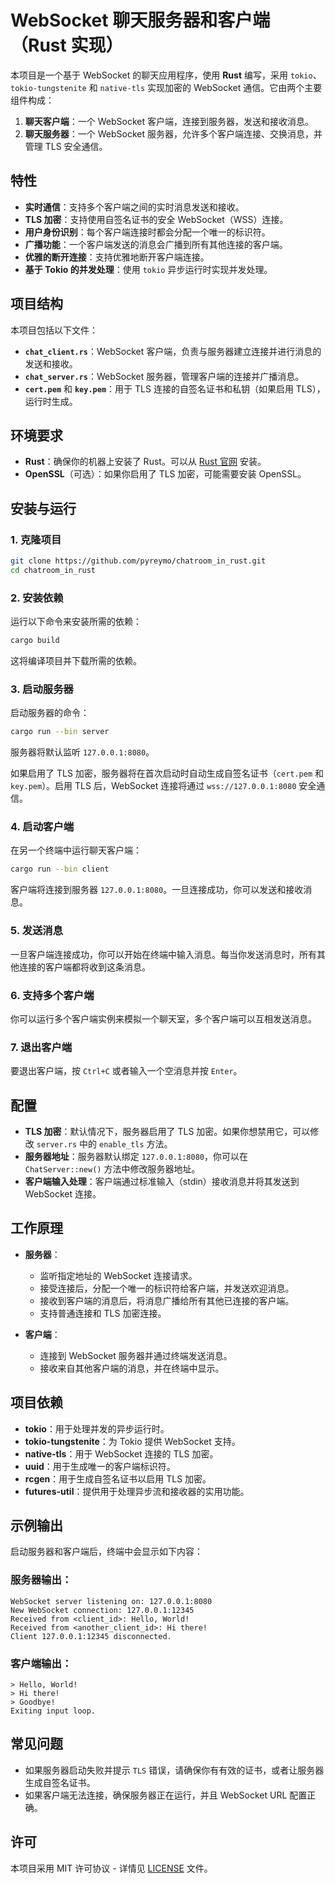 # WebSocket 聊天服务器和客户端（Rust 实现）

本项目是一个基于 WebSocket 的聊天应用程序，使用 **Rust** 编写，采用 `tokio`、`tokio-tungstenite` 和 `native-tls` 实现加密的 WebSocket 通信。它由两个主要组件构成：

1. **聊天客户端**：一个 WebSocket 客户端，连接到服务器，发送和接收消息。
2. **聊天服务器**：一个 WebSocket 服务器，允许多个客户端连接、交换消息，并管理 TLS 安全通信。

## 特性

- **实时通信**：支持多个客户端之间的实时消息发送和接收。
- **TLS 加密**：支持使用自签名证书的安全 WebSocket（WSS）连接。
- **用户身份识别**：每个客户端连接时都会分配一个唯一的标识符。
- **广播功能**：一个客户端发送的消息会广播到所有其他连接的客户端。
- **优雅的断开连接**：支持优雅地断开客户端连接。
- **基于 Tokio 的并发处理**：使用 `tokio` 异步运行时实现并发处理。

## 项目结构

本项目包括以下文件：

- **`chat_client.rs`**：WebSocket 客户端，负责与服务器建立连接并进行消息的发送和接收。
- **`chat_server.rs`**：WebSocket 服务器，管理客户端的连接并广播消息。
- **`cert.pem`** 和 **`key.pem`**：用于 TLS 连接的自签名证书和私钥（如果启用 TLS），运行时生成。

## 环境要求

- **Rust**：确保你的机器上安装了 Rust。可以从 [Rust 官网](https://www.rust-lang.org/tools/install) 安装。
- **OpenSSL**（可选）：如果你启用了 TLS 加密，可能需要安装 OpenSSL。

## 安装与运行

### 1. 克隆项目

```bash
git clone https://github.com/pyreymo/chatroom_in_rust.git
cd chatroom_in_rust
```

### 2. 安装依赖

运行以下命令来安装所需的依赖：

```bash
cargo build
```

这将编译项目并下载所需的依赖。

### 3. 启动服务器

启动服务器的命令：

```bash
cargo run --bin server
```

服务器将默认监听 `127.0.0.1:8080`。

如果启用了 TLS 加密，服务器将在首次启动时自动生成自签名证书（`cert.pem` 和 `key.pem`）。启用 TLS 后，WebSocket 连接将通过 `wss://127.0.0.1:8080` 安全通信。

### 4. 启动客户端

在另一个终端中运行聊天客户端：

```bash
cargo run --bin client
```

客户端将连接到服务器 `127.0.0.1:8080`。一旦连接成功，你可以发送和接收消息。

### 5. 发送消息

一旦客户端连接成功，你可以开始在终端中输入消息。每当你发送消息时，所有其他连接的客户端都将收到这条消息。

### 6. 支持多个客户端

你可以运行多个客户端实例来模拟一个聊天室，多个客户端可以互相发送消息。

### 7. 退出客户端

要退出客户端，按 `Ctrl+C` 或者输入一个空消息并按 `Enter`。

## 配置

- **TLS 加密**：默认情况下，服务器启用了 TLS 加密。如果你想禁用它，可以修改 `server.rs` 中的 `enable_tls` 方法。
- **服务器地址**：服务器默认绑定 `127.0.0.1:8080`，你可以在 `ChatServer::new()` 方法中修改服务器地址。
- **客户端输入处理**：客户端通过标准输入（stdin）接收消息并将其发送到 WebSocket 连接。

## 工作原理

- **服务器**：
    - 监听指定地址的 WebSocket 连接请求。
    - 接受连接后，分配一个唯一的标识符给客户端，并发送欢迎消息。
    - 接收到客户端的消息后，将消息广播给所有其他已连接的客户端。
    - 支持普通连接和 TLS 加密连接。
  
- **客户端**：
    - 连接到 WebSocket 服务器并通过终端发送消息。
    - 接收来自其他客户端的消息，并在终端中显示。

## 项目依赖

- **tokio**：用于处理并发的异步运行时。
- **tokio-tungstenite**：为 Tokio 提供 WebSocket 支持。
- **native-tls**：用于 WebSocket 连接的 TLS 加密。
- **uuid**：用于生成唯一的客户端标识符。
- **rcgen**：用于生成自签名证书以启用 TLS 加密。
- **futures-util**：提供用于处理异步流和接收器的实用功能。

## 示例输出

启动服务器和客户端后，终端中会显示如下内容：

### 服务器输出：
```
WebSocket server listening on: 127.0.0.1:8080
New WebSocket connection: 127.0.0.1:12345
Received from <client_id>: Hello, World!
Received from <another_client_id>: Hi there!
Client 127.0.0.1:12345 disconnected.
```

### 客户端输出：
```
> Hello, World!
> Hi there!
> Goodbye!
Exiting input loop.
```

## 常见问题

- 如果服务器启动失败并提示 `TLS` 错误，请确保你有有效的证书，或者让服务器生成自签名证书。
- 如果客户端无法连接，确保服务器正在运行，并且 WebSocket URL 配置正确。

## 许可

本项目采用 MIT 许可协议 - 详情见 [LICENSE](LICENSE) 文件。

